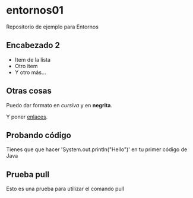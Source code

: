 
# entornos01
Repositorio de ejemplo para Entornos

## Encabezado 2

- Item de la lista
- Otro item
- Y otro más...

## Otras cosas

Puedo dar formato en *cursiva* y en **negrita**. 

Y poner [enlaces](http://gregoriofer.com).

## Probando código

Tienes que que hacer 'System.out.println("Hello")' en tu primer código de Java

## Prueba pull

Esto es una prueba para utilizar el comando pull
